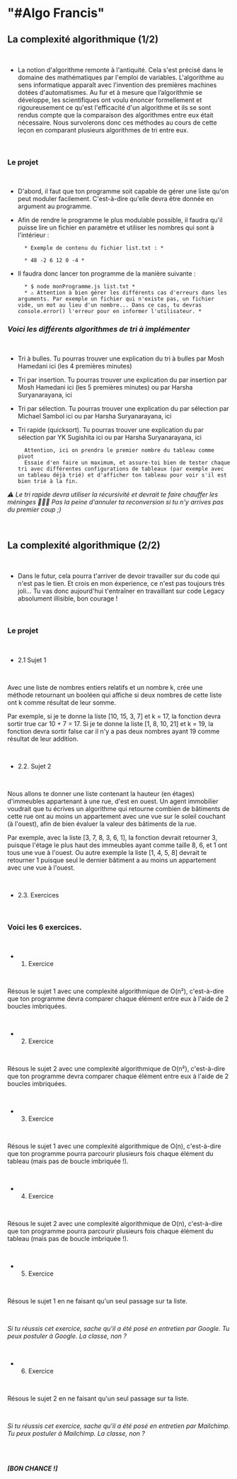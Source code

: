 # "#Algo Francis"

## La complexité algorithmique (1/2)

<br>

- La notion d'algorithme remonte à l'antiquité. Cela s'est précisé dans le domaine des mathématiques par l'emploi de variables. L'algorithme au sens informatique apparaît avec l'invention des premières machines dotées d'automatismes. Au fur et à mesure que l’algorithmie se développe, les scientifiques ont voulu énoncer formellement et rigoureusement ce qu'est l'efficacité d'un algorithme et ils se sont rendus compte que la comparaison des algorithmes entre eux était nécessaire. Nous survolerons donc ces méthodes au cours de cette leçon en comparant plusieurs algorithmes de tri entre eux.

<br>

###         Le projet

<br>
        
* D'abord, il faut que ton programme soit capable de gérer une liste qu'on peut moduler facilement. C'est-à-dire qu'elle devra être donnée en argument au programme.

* Afin de rendre le programme le plus modulable possible, il faudra qu'il puisse lire un fichier en paramètre et utiliser les nombres qui sont à l'intérieur :

        * Exemple de contenu du fichier list.txt : *

        * 48 -2 6 12 0 -4 *

* Il faudra donc lancer ton programme de la manière suivante :

        * $ node monProgramme.js list.txt *
        * ⚠️ Attention à bien gérer les différents cas d'erreurs dans les arguments. Par exemple un fichier qui n'existe pas, un fichier vide, un mot au lieu d'un nombre... Dans ce cas, tu devras console.error() l'erreur pour en informer l'utilisateur. *


### *Voici les différents algorithmes de tri à implémenter*

<br>

* Tri à bulles. Tu pourras trouver une explication du tri à bulles par Mosh Hamedani ici (les 4 premières minutes)
* Tri par insertion. Tu pourras trouver une explication du par insertion par Mosh Hamedani ici (les 5 premières minutes) ou par Harsha Suryanarayana, ici
* Tri par sélection. Tu pourras trouver une explication du par sélection par Michael Sambol ici ou par Harsha Suryanarayana, ici
* Tri rapide (quicksort). Tu pourras trouver une explication du par sélection par YK Sugishita ici ou par Harsha Suryanarayana, ici

        Attention, ici on prendra le premier nombre du tableau comme pivot
        Essaie d'en faire un maximum, et assure-toi bien de tester chaque tri avec différentes configurations de tableaux (par exemple avec un tableau déjà trié) et d'afficher ton tableau pour voir s'il est bien trié à la fin.

*⚠️ Le tri rapide devra utiliser la récursivité et devrait te faire chauffer les méninges 🤯🤯🤯 Pas la peine d'annuler ta reconversion si tu n'y arrives pas du premier coup ;)*

<br>

## La complexité algorithmique (2/2)

<br>

- Dans le futur, cela pourra t'arriver de devoir travailler sur du code qui n'est pas le tien. Et crois en mon éxperience, ce n'est pas toujours très joli... Tu vas donc aujourd'hui t'entraîner en travaillant sur code Legacy absolument illisible, bon courage !

<br>

###         Le projet

<br>

- 2.1 Sujet 1

<br>

Avec une liste de nombres entiers relatifs et un nombre k, crée une méthode retournant un booléen qui affiche si deux nombres de cette liste ont k comme résultat de leur somme.

Par exemple, si je te donne la liste [10, 15, 3, 7] et k = 17, la fonction devra sortir true car 10 + 7 = 17. Si je te donne la liste [1, 8, 10, 21] et k = 19, la fonction devra sortir false car il n'y a pas deux nombres ayant 19 comme résultat de leur addition.

<br>

- 2.2. Sujet 2

<br>

Nous allons te donner une liste contenant la hauteur (en étages) d'immeubles appartenant à une rue, d'est en ouest. Un agent immobilier voudrait que tu écrives un algorithme qui retourne combien de bâtiments de cette rue ont au moins un appartement avec une vue sur le soleil couchant (à l'ouest), afin de bien évaluer la valeur des bâtiments de la rue.

Par exemple, avec la liste [3, 7, 8, 3, 6, 1], la fonction devrait retourner 3, puisque l'étage le plus haut des immeubles ayant comme taille 8, 6, et 1 ont tous une vue à l'ouest. Ou autre exemple la liste [1, 4, 5, 8] devrait te retourner 1 puisque seul le dernier bâtiment a au moins un appartement avec une vue à l'ouest.

<br>

- 2.3. Exercices

<br>

### Voici les 6 exercices.

<br>

- 1. Exercice 

<br>

Résous le sujet 1 avec une complexité algorithmique de O(n²), c'est-à-dire que ton programme devra comparer chaque élément entre eux à l'aide de 2 boucles imbriquées.

<br>

- 2. Exercice 

<br>

Résous le sujet 2 avec une complexité algorithmique de O(n²), c'est-à-dire que ton programme devra comparer chaque élément entre eux à l'aide de 2 boucles imbriquées.

<br>

- 3. Exercice 

<br>

Résous le sujet 1 avec une complexité algorithmique de O(n), c'est-à-dire que ton programme pourra parcourir plusieurs fois chaque élément du tableau (mais pas de boucle imbriquée !).

<br>

- 4. Exercice 

<br>

Résous le sujet 2 avec une complexité algorithmique de O(n), c'est-à-dire que ton programme pourra parcourir plusieurs fois chaque élément du tableau (mais pas de boucle imbriquée !).

<br>

- 5. Exercice 

<br>

Résous le sujet 1 en ne faisant qu'un seul passage sur ta liste.

<br>

*Si tu réussis cet exercice, sache qu'il a été posé en entretien par Google. Tu peux postuler à Google. La classe, non ?*

<br>

- 6. Exercice 

<br>

Résous le sujet 2 en ne faisant qu'un seul passage sur ta liste.

<br>

*Si tu réussis cet exercice, sache qu'il a été posé en entretien par Mailchimp. Tu peux postuler à Mailchimp. La classe, non ?*

<br>

<br>

***[BON CHANCE !]***
